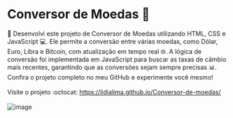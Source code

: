 <h1>Conversor de Moedas 💱</h1>

🚀 Desenvolvi este projeto de Conversor de Moedas utilizando HTML, CSS e JavaScript 💻. Ele permite a conversão entre várias moedas, como Dólar, Euro, Libra e Bitcoin, com atualização em tempo real 🌐. A lógica de conversão foi implementada em JavaScript para buscar as taxas de câmbio mais recentes, garantindo que as conversões sejam sempre precisas 📊. Confira o projeto completo no meu GitHub e experimente você mesmo!
<br>
<br>
Visite o projeto :octocat: https://lidialima.github.io/Conversor-de-moedas/
<br>
<br>
![image](https://github.com/user-attachments/assets/b76a393f-8fcf-4f71-98ef-88cf0733f61a)
